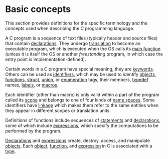 # Basic concepts

This section provides definitions for the specific terminology and the concepts used when describing the C programming language.

A C program is a sequence of text files (typically header and source files) that contain [declarations](https://en.cppreference.com/w/c/language/declarations "c/language/declarations"). They undergo [translation](https://en.cppreference.com/w/c/language/translation_phases "c/language/translation phases") to become an executable program, which is executed when the OS calls its [main function](https://en.cppreference.com/w/c/language/main_function "c/language/main function") (unless it is itself the OS or another _freestanding_ program, in which case the entry point is implementation-defined).

Certain words in a C program have special meaning, they are [keywords](https://en.cppreference.com/w/c/keyword "c/keyword"). Others can be used as [identifiers](https://en.cppreference.com/w/c/language/identifier "c/language/identifier"), which may be used to identify [objects](https://en.cppreference.com/w/c/language/object "c/language/object"), [functions](https://en.cppreference.com/w/c/language/functions "c/language/functions"), [struct](https://en.cppreference.com/w/c/language/struct "c/language/struct"), [union](https://en.cppreference.com/w/c/language/union "c/language/union"), or [enumeration](https://en.cppreference.com/w/c/language/enum "c/language/enum") tags, their members, [typedef](https://en.cppreference.com/w/c/language/typedef "c/language/typedef") names, [labels](https://en.cppreference.com/w/c/language/statements#Labels "c/language/statements"), or [macros](https://en.cppreference.com/w/c/preprocessor/replace "c/preprocessor/replace").

Each identifier (other than macro) is only valid within a part of the program called its [scope](https://en.cppreference.com/w/c/language/scope "c/language/scope") and belongs to one of four kinds of [name spaces](https://en.cppreference.com/w/c/language/name_space "c/language/name space"). Some identifiers have [linkage](https://en.cppreference.com/w/c/language/storage_duration "c/language/storage duration") which makes them refer to the same entities when they appear in different scopes or translation units.

Definitions of functions include sequences of [statements](https://en.cppreference.com/w/c/language/statements "c/language/statements") and [declarations](https://en.cppreference.com/w/c/language/declarations "c/language/declarations"), some of which include [expressions](https://en.cppreference.com/w/c/language/expressions "c/language/expressions"), which specify the computations to be performed by the program.

[Declarations](https://en.cppreference.com/w/c/language/declarations "c/language/declarations") and [expressions](https://en.cppreference.com/w/c/language/expressions "c/language/expressions") create, destroy, access, and manipulate [objects](https://en.cppreference.com/w/c/language/object "c/language/object"). Each [object](https://en.cppreference.com/w/c/language/object "c/language/object"), [function](https://en.cppreference.com/w/c/language/functions "c/language/functions"), and [expression](https://en.cppreference.com/w/c/language/expressions "c/language/expressions") in C is associated with a [type](https://en.cppreference.com/w/c/language/type "c/language/type").
